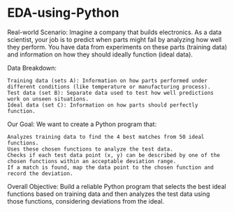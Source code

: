 # EDA-using-Python

Real-world Scenario: Imagine a company that builds electronics. As a data scientist, your job is to predict when parts might fail by analyzing how well they perform. You have data from experiments on these parts (training data) and information on how they should ideally function (ideal data).

Data Breakdown:

    Training data (sets A): Information on how parts performed under different conditions (like temperature or manufacturing process).
    Test data (set B): Separate data used to test how well predictions work on unseen situations.
    Ideal data (set C): Information on how parts should perfectly function.

Our Goal: We want to create a Python program that:

    Analyzes training data to find the 4 best matches from 50 ideal functions.
    Uses these chosen functions to analyze the test data.
    Checks if each test data point (x, y) can be described by one of the chosen functions within an acceptable deviation range.
    If a match is found, map the data point to the chosen function and record the deviation.

Overall Objective: Build a reliable Python program that selects the best ideal functions based on training data and then analyzes the test data using those functions, considering deviations from the ideal.
